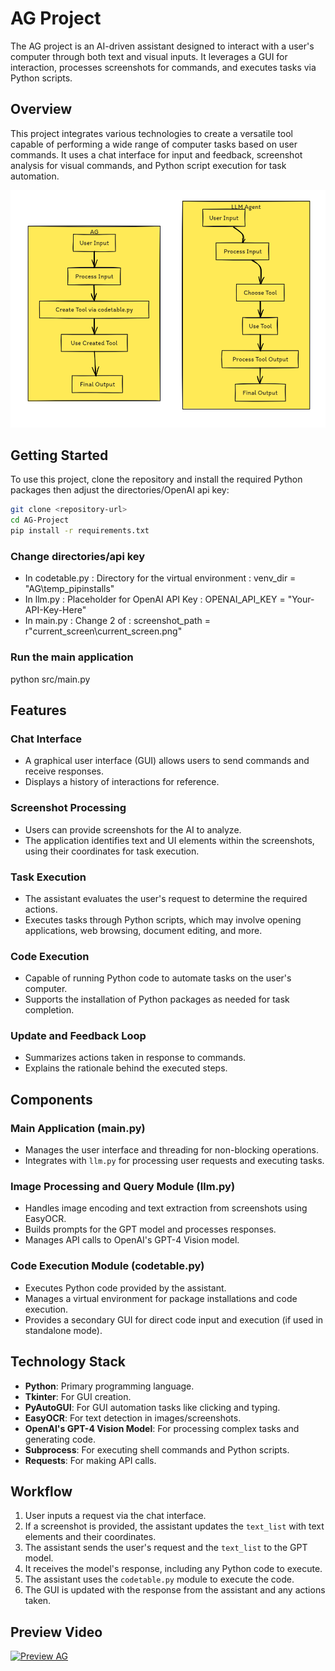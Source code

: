 # AG Project

The AG project is an AI-driven assistant designed to interact with a user's computer through both text and visual inputs. It leverages a GUI for interaction, processes screenshots for commands, and executes tasks via Python scripts.

## Overview

This project integrates various technologies to create a versatile tool capable of performing a wide range of computer tasks based on user commands. It uses a chat interface for input and feedback, screenshot analysis for visual commands, and Python script execution for task automation.

![Example Image](images/Diagram.png)


## Getting Started

To use this project, clone the repository and install the required Python packages then adjust the directories/OpenAI api key:

```bash
git clone <repository-url>
cd AG-Project
pip install -r requirements.txt
```

### Change directories/api key
- In codetable.py : 
Directory for the virtual environment :
venv_dir = "AG\\temp_pipinstalls"
- In llm.py : 
Placeholder for OpenAI API Key :
OPENAI_API_KEY = "Your-API-Key-Here"
- In main.py :
Change 2 of :
screenshot_path = r"current_screen\current_screen.png"

### Run the main application
python src/main.py

## Features

### Chat Interface
- A graphical user interface (GUI) allows users to send commands and receive responses.
- Displays a history of interactions for reference.

### Screenshot Processing
- Users can provide screenshots for the AI to analyze.
- The application identifies text and UI elements within the screenshots, using their coordinates for task execution.

### Task Execution
- The assistant evaluates the user's request to determine the required actions.
- Executes tasks through Python scripts, which may involve opening applications, web browsing, document editing, and more.

### Code Execution
- Capable of running Python code to automate tasks on the user's computer.
- Supports the installation of Python packages as needed for task completion.

### Update and Feedback Loop
- Summarizes actions taken in response to commands.
- Explains the rationale behind the executed steps.

## Components

### Main Application (main.py)
- Manages the user interface and threading for non-blocking operations.
- Integrates with `llm.py` for processing user requests and executing tasks.

### Image Processing and Query Module (llm.py)
- Handles image encoding and text extraction from screenshots using EasyOCR.
- Builds prompts for the GPT model and processes responses.
- Manages API calls to OpenAI's GPT-4 Vision model.

### Code Execution Module (codetable.py)
- Executes Python code provided by the assistant.
- Manages a virtual environment for package installations and code execution.
- Provides a secondary GUI for direct code input and execution (if used in standalone mode).

## Technology Stack
- **Python**: Primary programming language.
- **Tkinter**: For GUI creation.
- **PyAutoGUI**: For GUI automation tasks like clicking and typing.
- **EasyOCR**: For text detection in images/screenshots.
- **OpenAI's GPT-4 Vision Model**: For processing complex tasks and generating code.
- **Subprocess**: For executing shell commands and Python scripts.
- **Requests**: For making API calls.

## Workflow
1. User inputs a request via the chat interface.
2. If a screenshot is provided, the assistant updates the `text_list` with text elements and their coordinates.
3. The assistant sends the user's request and the `text_list` to the GPT model.
4. It receives the model's response, including any Python code to execute.
5. The assistant uses the `codetable.py` module to execute the code.
6. The GUI is updated with the response from the assistant and any actions taken.

## Preview Video
[![Preview AG](https://img.youtube.com/vi/Un6pbXhHo2U/0.jpg)](https://www.youtube.com/watch?v=Un6pbXhHo2U)



